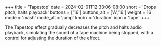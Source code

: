 +++
title = 'Tapestop'
date = 2024-02-01T12:33:06-08:00
short = 'Drops pitch, halts playback'
buttons = ['16']
buttons_alt = ['A','16']
weight = 16
mode = 'mash'
mode_alt = 'jump'
knobx = 'duration'
icon = 'tape'
+++


The Tapestop effect gradually decreases the pitch and halts audio playback, simulating the sound of a tape machine being stopped, with a control for adjusting the duration of the effect.